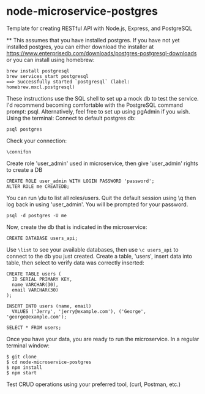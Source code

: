 # node-microservice-postgres
Template for creating RESTful API with Node.js, Express, and PostgreSQL

** This assumes that you have installed postgres. If you have not yet installed postgres, you can either download the installer at https://www.enterprisedb.com/downloads/postgres-postgresql-downloads
or you can install using homebrew:
```
brew install postgresql
brew services start postgresql
==> Successfully started `postgresql` (label: homebrew.mxcl.postgresql)
```
These instructions use the SQL shell to set up a mock db to test the service. I'd recommend becoming comfortable with the PostgreSQL command prompt: psql. Alternatively, feel free to set up using pgAdmin if you wish.
Using the terminal:
Connect to default postgres db:
```
psql postgres
```
Check your connection:
```
\connifon
```
Create role 'user_admin' used in microservice, then give 'user_admin' rights to create a DB
 
```
CREATE ROLE user_admin WITH LOGIN PASSWORD 'password';
ALTER ROLE me CREATEDB;
```

You can run \du to list all roles/users.
Quit the default session using \q then log back in using 'user_admin'. You will be prompted for your password.
```
psql -d postgres -U me
```
Now, create the db that is indicated in the microservice:
```
CREATE DATABASE users_api;
```
Use ```\list``` to see your available databases, then use ```\c users_api``` to connect to the db you just created.
Create a table, 'users', insert data into table, then select to verify data was correctly inserted:
```
CREATE TABLE users (
  ID SERIAL PRIMARY KEY,
  name VARCHAR(30),
  email VARCHAR(30)
);

INSERT INTO users (name, email)
  VALUES ('Jerry', 'jerry@example.com'), ('George', 'george@example.com');
  
SELECT * FROM users;  
```

Once you have your data, you are ready to run the microservice. In a regular terminal window:
```
$ git clone
$ cd node-microservice-postgres
$ npm install
$ npm start
```
Test CRUD operations using your preferred tool, (curl, Postman, etc.)
